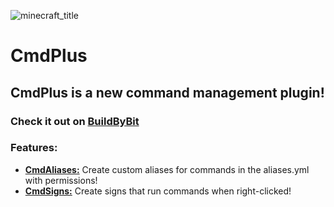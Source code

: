 ![minecraft_title](https://github.com/user-attachments/assets/27ea5a9e-7238-4125-962d-18fd7c85d291)

# CmdPlus

## CmdPlus is a new command management plugin!
### Check it out on [BuildByBit](https://builtbybit.com/resources/cmdplus.58077/)

### Features:
 - **[CmdAliases:](https://github.com/JuliusH1/CmdPlus/wiki/CmdAlias)** Create custom aliases for commands in the aliases.yml with permissions!
 - **[CmdSigns:](https://github.com/JuliusH1/CmdPlus/wiki/CmdSigns)** Create signs that run commands when right-clicked! 
